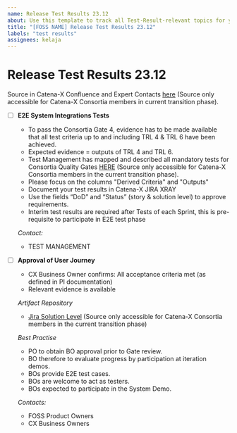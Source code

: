 ```yaml
---
name: Release Test Results 23.12
about: Use this template to track all Test-Result-relevant topics for your component with regards to the upcoming Milestone.
title: "[FOSS NAME] Release Test Results 23.12"
labels: "test results"
assignees: kelaja
---
```



<!-- 
Thanks for your contribution! Please fill out this template as good as possible. 
Important: Contributing Guidelines can be found here: https://eclipse-tractusx.github.io/docs/oss/how-to-contribute
Checkout the repository README for process description. 
-->

# Release Test Results 23.12

Source in Catena-X Confluence and Expert Contacts [here](https://confluence.catena-x.net/x/DOZkBQ) (Source only accessible for Catena-X Consortia members in current transition phase).


- [ ] **E2E System Integrations Tests**

  -  To pass the Consortia Gate 4, evidence has to be made available that all test criteria up to and including TRL 4 & TRL 6 have been achieved.
  - Expected evidence = outputs of TRL 4 and TRL 6.
  - Test Management has mapped and described all mandatory tests for Consortia Quality Gates [HERE](https://confluence.catena-x.net/x/WQpHAw) (Source only accessible for Catena-X Consortia members in the current transition phase).
  - Please focus on the columns "Derived Criteria" and "Outputs"  
  - Document your test results in Catena-X JIRA XRAY
  - Use the fields “DoD” and “Status” (story & solution level) to approve requirements.
  - Interim test results are required after Tests of each Sprint, this is pre-requisite to participate in E2E test phase

  _Contact:_
    - TEST MANAGEMENT

- [ ] **Approval of User Journey**

  - CX Business Owner confirms: All acceptance criteria met (as defined in PI documentation)
  - Relevant evidence is available

  _Artifact Repository_
    - [Jira Solution Level](https://jira.catena-x.net/projects/CXSOLUTION/summary) (Source only accessible for Catena-X Consortia members in the current transition phase)
  
  _Best Practise_
    - PO to obtain BO approval prior to Gate review.
    - BO therefore to evaluate progress by participation at iteration demos.
    - BOs provide E2E test cases.
    - BOs are welcome to act as testers.
    - BOs expected to participate in the System Demo.

  _Contacts:_
    - FOSS Product Owners
    - CX Business Owners
